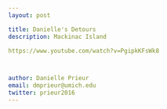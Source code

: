 ```yaml
---
layout: post

title: Danielle's Detours
description: Mackinac Island 

https://www.youtube.com/watch?v=PgipkKFsWk8



author: Danielle Prieur
email: dmprieur@umich.edu
twitter: prieur2016
---
```

